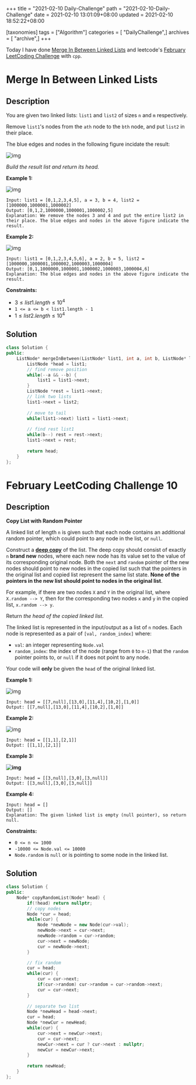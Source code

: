 +++
title = "2021-02-10 Daily-Challenge"
path = "2021-02-10-Daily-Challenge"
date = 2021-02-10 13:01:09+08:00
updated = 2021-02-10 18:52:22+08:00

[taxonomies]
tags = ["Algorithm"]
categories = [ "DailyChallenge",]
archives = [ "archive",]
+++

Today I have done [Merge In Between Linked Lists](https://leetcode.com/problems/merge-in-between-linked-lists/) and leetcode's [February LeetCoding Challenge](https://leetcode.com/explore/featured/card/february-leetcoding-challenge-2021/585/week-2-february-8th-february-14th/3635/) with `cpp`.

<!-- more -->

# Merge In Between Linked Lists

## Description

You are given two linked lists: `list1` and `list2` of sizes `n` and `m` respectively.

Remove `list1`'s nodes from the `ath` node to the `bth` node, and put `list2` in their place.

The blue edges and nodes in the following figure incidate the result:

![img](https://assets.leetcode.com/uploads/2020/11/05/fig1.png)

*Build the result list and return its head.*

 

**Example 1:**

![img](https://assets.leetcode.com/uploads/2020/11/05/merge_linked_list_ex1.png)

```
Input: list1 = [0,1,2,3,4,5], a = 3, b = 4, list2 = [1000000,1000001,1000002]
Output: [0,1,2,1000000,1000001,1000002,5]
Explanation: We remove the nodes 3 and 4 and put the entire list2 in their place. The blue edges and nodes in the above figure indicate the result.
```

**Example 2:**

![img](https://assets.leetcode.com/uploads/2020/11/05/merge_linked_list_ex2.png)

```
Input: list1 = [0,1,2,3,4,5,6], a = 2, b = 5, list2 = [1000000,1000001,1000002,1000003,1000004]
Output: [0,1,1000000,1000001,1000002,1000003,1000004,6]
Explanation: The blue edges and nodes in the above figure indicate the result.
```

 

**Constraints:**

- $3 \le list1.length \le 10^4$
- `1 <= a <= b < list1.length - 1`
- $1 \le list2.length \le 10^4$

## Solution

``` cpp
class Solution {
public:
    ListNode* mergeInBetween(ListNode* list1, int a, int b, ListNode* list2) {
        ListNode *head = list1;
        // find remove position
        while(--a && --b) {
            list1 = list1->next;
        }
        ListNode *rest = list1->next;
        // link two lists
        list1->next = list2;
        
        // move to tail
        while(list1->next) list1 = list1->next;
        
        // find rest list1
        while(b--) rest = rest->next;
        list1->next = rest;
        
        return head;
    }
};
```

# February LeetCoding Challenge 10

## Description

**Copy List with Random Pointer**

A linked list of length `n` is given such that each node contains an additional random pointer, which could point to any node in the list, or `null`.

Construct a [**deep copy**](https://en.wikipedia.org/wiki/Object_copying#Deep_copy) of the list. The deep copy should consist of exactly `n` **brand new** nodes, where each new node has its value set to the value of its corresponding original node. Both the `next` and `random` pointer of the new nodes should point to new nodes in the copied list such that the pointers in the original list and copied list represent the same list state. **None of the pointers in the new list should point to nodes in the original list**.

For example, if there are two nodes `X` and `Y` in the original list, where `X.random --> Y`, then for the corresponding two nodes `x` and `y` in the copied list, `x.random --> y`.

Return *the head of the copied linked list*.

The linked list is represented in the input/output as a list of `n` nodes. Each node is represented as a pair of `[val, random_index]` where:

- `val`: an integer representing `Node.val`
- `random_index`: the index of the node (range from `0` to `n-1`) that the `random` pointer points to, or `null` if it does not point to any node.

Your code will **only** be given the `head` of the original linked list.

 

**Example 1:**

![img](https://assets.leetcode.com/uploads/2019/12/18/e1.png)

```
Input: head = [[7,null],[13,0],[11,4],[10,2],[1,0]]
Output: [[7,null],[13,0],[11,4],[10,2],[1,0]]
```

**Example 2:**

![img](https://assets.leetcode.com/uploads/2019/12/18/e2.png)

```
Input: head = [[1,1],[2,1]]
Output: [[1,1],[2,1]]
```

**Example 3:**

**![img](https://assets.leetcode.com/uploads/2019/12/18/e3.png)**

```
Input: head = [[3,null],[3,0],[3,null]]
Output: [[3,null],[3,0],[3,null]]
```

**Example 4:**

```
Input: head = []
Output: []
Explanation: The given linked list is empty (null pointer), so return null.
```

 

**Constraints:**

- `0 <= n <= 1000`
- `-10000 <= Node.val <= 10000`
- `Node.random` is `null` or is pointing to some node in the linked list.

## Solution

``` cpp
class Solution {
public:
    Node* copyRandomList(Node* head) {
        if(!head) return nullptr;
        // copy nodes
        Node *cur = head;
        while(cur) {
            Node *newNode = new Node(cur->val);
            newNode->next = cur->next;
            newNode->random = cur->random;
            cur->next = newNode;
            cur = newNode->next;
        }

        // fix random
        cur = head;
        while(cur) {
            cur = cur->next;
            if(cur->random) cur->random = cur->random->next;
            cur = cur->next;
        }
        
        // separate two list
        Node *newHead = head->next;
        cur = head;
        Node *newCur = newHead;
        while(cur) {
            cur->next = newCur->next;
            cur = cur->next;
            newCur->next = cur ? cur->next : nullptr;
            newCur = newCur->next;
        }
        
        return newHead;
    }
};
```
